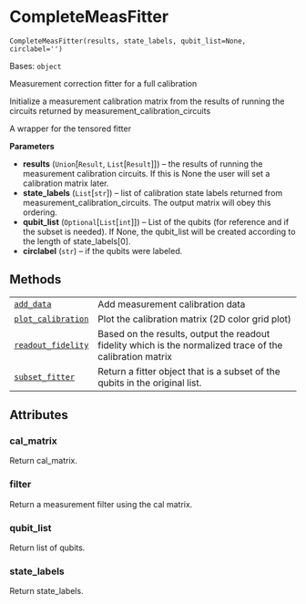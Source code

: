 # CompleteMeasFitter

<span id="undefined" />

`CompleteMeasFitter(results, state_labels, qubit_list=None, circlabel='')`

Bases: `object`

Measurement correction fitter for a full calibration

Initialize a measurement calibration matrix from the results of running the circuits returned by measurement\_calibration\_circuits

A wrapper for the tensored fitter

**Parameters**

*   **results** (`Union`\[`Result`, `List`\[`Result`]]) – the results of running the measurement calibration circuits. If this is None the user will set a calibration matrix later.
*   **state\_labels** (`List`\[`str`]) – list of calibration state labels returned from measurement\_calibration\_circuits. The output matrix will obey this ordering.
*   **qubit\_list** (`Optional`\[`List`\[`int`]]) – List of the qubits (for reference and if the subset is needed). If None, the qubit\_list will be created according to the length of state\_labels\[0].
*   **circlabel** (`str`) – if the qubits were labeled.

## Methods

|                                                                                                                                                                                                             |                                                                                                           |
| ----------------------------------------------------------------------------------------------------------------------------------------------------------------------------------------------------------- | --------------------------------------------------------------------------------------------------------- |
| [`add_data`](qiskit.ignis.mitigation.CompleteMeasFitter.add_data#qiskit.ignis.mitigation.CompleteMeasFitter.add_data "qiskit.ignis.mitigation.CompleteMeasFitter.add_data")                                 | Add measurement calibration data                                                                          |
| [`plot_calibration`](qiskit.ignis.mitigation.CompleteMeasFitter.plot_calibration#qiskit.ignis.mitigation.CompleteMeasFitter.plot_calibration "qiskit.ignis.mitigation.CompleteMeasFitter.plot_calibration") | Plot the calibration matrix (2D color grid plot)                                                          |
| [`readout_fidelity`](qiskit.ignis.mitigation.CompleteMeasFitter.readout_fidelity#qiskit.ignis.mitigation.CompleteMeasFitter.readout_fidelity "qiskit.ignis.mitigation.CompleteMeasFitter.readout_fidelity") | Based on the results, output the readout fidelity which is the normalized trace of the calibration matrix |
| [`subset_fitter`](qiskit.ignis.mitigation.CompleteMeasFitter.subset_fitter#qiskit.ignis.mitigation.CompleteMeasFitter.subset_fitter "qiskit.ignis.mitigation.CompleteMeasFitter.subset_fitter")             | Return a fitter object that is a subset of the qubits in the original list.                               |

## Attributes

<span id="undefined" />

### cal\_matrix

Return cal\_matrix.

<span id="undefined" />

### filter

Return a measurement filter using the cal matrix.

<span id="undefined" />

### qubit\_list

Return list of qubits.

<span id="undefined" />

### state\_labels

Return state\_labels.
